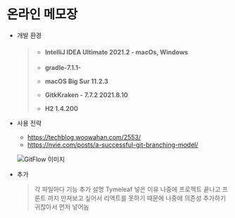 # 온라인 메모장

* 개발 환경

  > * #### IntelliJ IDEA Ultimate 2021.2 - macOs, Windows
  >
  > * **gradle-7.1.1-**
  >
  > * **macOS Big Sur 11.2.3**
  >
  > * **GitkKraken - 7.7.2 2021.8.10**
  >
  > * **H2 1.4.200**



* 사용 전략

  * https://techblog.woowahan.com/2553/ 
  * https://nvie.com/posts/a-successful-git-branching-model/

  ![GitFlow 이미지](https://booknu.github.io/img/190125_GitFlow/git-flow_overall_graph.png)


* 추가

  > 각 파일마다 기능 추가 설명
  > Tymeleaf 넣은 이유 나중에 프로젝트 끝나고 프론트 까지 만져보고 싶어서
  > 리엑트를 못하기 때문에 나중에 의존성 추가하기 귀찮아서 먼저 넣어놈
